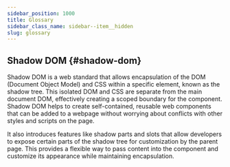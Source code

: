 ```yaml
---
sidebar_position: 1000
title: Glossary
sidebar_class_name: sidebar--item__hidden
slug: glossary
---
```


## Shadow DOM {#shadow-dom}

Shadow DOM is a web standard that allows encapsulation of the DOM (Document Object Model) and CSS within a specific element, known as the shadow tree. This isolated DOM and CSS are separate from the main document DOM, effectively creating a scoped boundary for the component. Shadow DOM helps to create self-contained, reusable web components that can be added to a webpage without worrying about conflicts with other styles and scripts on the page. 

It also introduces features like shadow parts and slots that allow developers to expose certain parts of the shadow tree for customization by the parent page. This provides a flexible way to pass content into the component and customize its appearance while maintaining encapsulation.